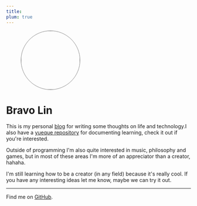 ```yaml
---
title: 
plum: true
---
```


<figure>
<img src="/images/avatar.png" style="width:10rem;border-radius:10rem;border:gray 1px solid"/>
</figure>

<h1>Bravo Lin</h1>

<vivid-typing spilt-tag="span" content="Hi I'm bravo lin, a front-end developer and currently based in <%><span class='i-mi:location'></span></%>Xiamen." />

This is my personal [blog](/posts) for writing some thoughts on life and technology.I also have a [yueque repository](https://www.yuque.com/bravolin) for documenting learning, check it out if you're interested.<span class="i-mi:apple"/>

Outside of programming I'm also quite interested in music, philosophy and games, but in most of these areas I'm more of an appreciator than a creator, hahaha.

I'm still learning how to be a creator (in any field) because it's really cool. If you have any interesting ideas let me know, maybe we can try it out.

***

Find me on [GitHub](https://github.com/bravo-lin).<br>
